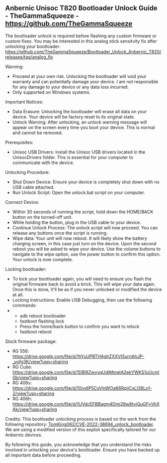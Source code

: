 Anbernic Unisoc T820 Bootloader Unlock Guide - TheGammaSqueeze - https://github.com/TheGammaSqueeze
---------------------------------------------------------------------------------------------------

The bootloader unlock is required before flashing any custom firmware or custom fixes.
You may be interested in this analog stick sensitvity fix after unlocking your bootloader: https://github.com/TheGammaSqueeze/Bootloader_Unlock_Anbernic_T820/releases/tag/analog_fix

Warning:
- Proceed at your own risk. Unlocking the bootloader will void your warranty and can potentially damage your device. I am not responsible for any damage to your device or any data loss incurred.
- Only supported on Windows systems.


Important Notices:
- Data Erasure: Unlocking the bootloader will erase all data on your device. Your device will be factory reset to its original state.
- Unlock Warning: After unlocking, an unlock warning message will appear on the screen every time you boot your device. This is normal and cannot be removed.

Prerequisites:
- Unisoc USB Drivers: Install the Unisoc USB drivers located in the UnisocDrivers folder. This is essential for your computer to communicate with the device.

Unlocking Procedure:
- Shut Down Device: Ensure your device is completely shut down with no USB cable attached.
- Run Unlock Script: Open the unlock.bat script on your computer.

Connect Device:
- Within 30 seconds of running the script, hold down the HOME/BACK button on the turned-off unit.
- While holding the button, plug in the USB cable to your device.
- Continue Unlock Process: The unlock script will now proceed. You can release any buttons once the script is running.
- Wipe data: Your unit will now reboot. It will likely show the battery charging screen, in this case just turn on the device. Upon the second reboot you will be asked to wipe your device. Use the volume buttons to navigate to the wipe option, use the power button to confirm this option. Your unlock is now complete.

Locking bootloader:
- To lock your bootloader again, you will need to ensure you flash the original firmware back to avoid a brick. This will wipe your data again. Once this is done, it'll be as if you never unlocked or modified the device at all.
- Locking instructions: Enable USB Debugging, then use the following commands:
- - adb reboot bootloader
  - fastboot flashing lock
  - Press the home/back button to confirm you want to relock
  - fastboot reboot
 
Stock firmware package:
- RG 556: https://drive.google.com/file/d/1hYuUPBTHAghZXXVt5urnAhJP-_vofg3K/view?usp=sharing
- RG Cube: https://drive.google.com/file/d/1DBl9ZwvyqUdjMmetA2ekYWKS1uUcmI0b/view?usp=sharing
- RG 406v: https://drive.google.com/file/d/10ivdlP5CsVInWOa66RpjjCxLI38Lo1-2/view?usp=sharing
- RG 406h: https://drive.google.com/file/d/1UVdcEFBBagm4Dmj28w8tyiQuGFyVhXAk/view?usp=sharing

Credits:
This bootloader unlocking process is based on the work from the following repository: [TomKing062/CVE-2022-38694_unlock_bootloader](https://github.com/TomKing062/CVE-2022-38694_unlock_bootloader). We are using a modified version of this exploit specifically tailored for our Anbernic devices.

By following this guide, you acknowledge that you understand the risks involved in unlocking your device's bootloader. Ensure you have backed up all important data before proceeding.
